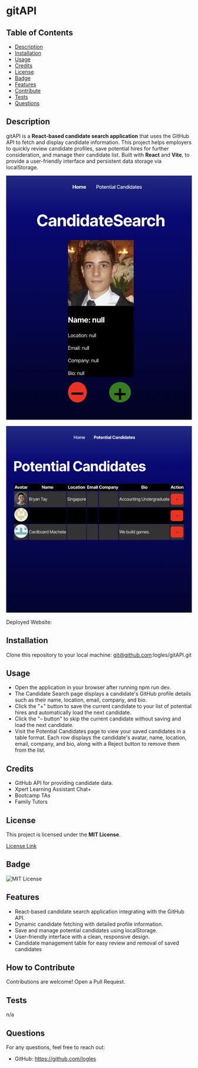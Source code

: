 # gitAPI

## Table of Contents

- [Description](#description)
- [Installation](#installation)
- [Usage](#usage)
- [Credits](#credits)
- [License](#license)
- [Badge](#badge)
- [Features](#features)
- [Contribute](#contribute)
- [Tests](#tests)
- [Questions](#questions)

## Description

gitAPI is a **React-based candidate search application** that uses the GitHub API to fetch and display candidate information. This project helps employers to quickly review candidate profiles, save potential hires for further consideration, and manage their candidate list. Built with **React** and **Vite**, to provide a user-friendly interface and persistent data storage via localStorage.

![Homepage](./assets/home.png)

![Saved Candidates](./assets/saved.png)

Deployed Website:

## Installation

Clone this repository to your local machine: git@github.com:logles/gitAPI.git

## Usage

- Open the application in your browser after running npm run dev.
- The Candidate Search page displays a candidate's GitHub profile details such as their name, location, email, company, and bio.
- Click the "+" button to save the current candidate to your list of potential hires and automatically load the next candidate.
- Click the "– button" to skip the current candidate without saving and load the next candidate.
- Visit the Potential Candidates page to view your saved candidates in a table format. Each row displays the candidate's avatar, name, location, email, company, and bio, along with a Reject button to remove them from the list.

## Credits

- GitHub API for providing candidate data.
- Xpert Learning Assistant Chat+
- Bootcamp TAs
- Family Tutors

## License

This project is licensed under the **MIT License**.

[License Link](https://opensource.org/licenses/MIT)

## Badge

![MIT License](https://img.shields.io/badge/License-MIT-yellow.svg)

## Features

- React-based candidate search application integrating with the GitHub API.
- Dynamic candidate fetching with detailed profile information.
- Save and manage potential candidates using localStorage.
- User-friendly interface with a clean, responsive design.
- Candidate management table for easy review and removal of saved candidates

## How to Contribute

Contributions are welcome! Open a Pull Request.

## Tests

n/a

## Questions

For any questions, feel free to reach out:

- GitHub: https://github.com/logles
